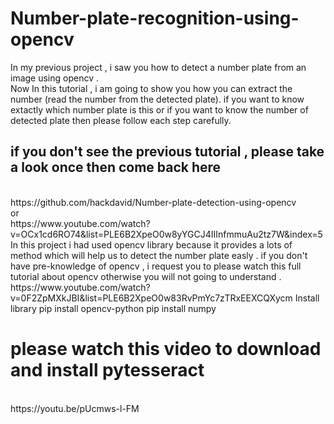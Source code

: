 # Number-plate-recognition-using-opencv
In my previous project  , i saw you how to detect a number plate from an image using opencv .<br>
Now In this tutorial , i am going to show you how you can extract the number (read the number from the detected plate). if you want to know extactly which number plate is this or if you want to know the number of detected plate then please follow each step carefully.<br>

<h2>if you don't see the previous tutorial , please take a look once then come back here </h2><br>
https://github.com/hackdavid/Number-plate-detection-using-opencv
<br>
or<br>
https://www.youtube.com/watch?v=OCx1cd6RO74&list=PLE6B2XpeO0w8yYGCJ4IIInfmmuAu2tz7W&index=5

<br>
In this project i had used opencv library because it provides a lots of method which will help us to detect the number plate easly .
if you don't have pre-knowledge of opencv , i request you to please watch this full tutorial about opencv otherwise you will not going to understand .
https://www.youtube.com/watch?v=0F2ZpMXkJBI&list=PLE6B2XpeO0w83RvPmYc7zTRxEEXCQXycm
Install library
pip install opencv-python
pip install numpy

<h1> please watch this video to download and install pytesseract </h1><br>
https://youtu.be/pUcmws-l-FM


